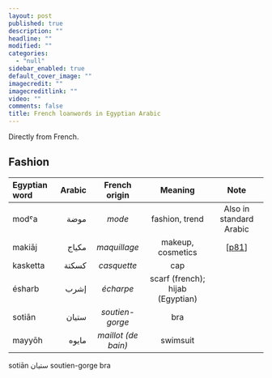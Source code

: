 ```yaml
---
layout: post
published: true
description: ""
headline: ""
modified: ""
categories: 
  - "null"
sidebar_enabled: true
default_cover_image: ""
imagecredit: ""
imagecreditlink: ""
video: ""
comments: false
title: French loanwords in Egyptian Arabic
---
```



Directly from French.

## Fashion

| Egyptian word	| Arabic | French origin       | Meaning                          | Note                    |
| :-----------	| -----: | :-----------------: | :------------------------------: | :---------------------: |
| modˤa			| موضة	 | _mode_		 	   | fashion, trend                   | Also in standard Arabic |
| makiāj        | مكياج  | _maquillage_        | makeup, cosmetics                | [[p81](https://books.google.ca/books?id=zYWQRz8EYJ0C&lpg=PP1&pg=PP1#v=onepage&q&f=false)] |
| kasketta      | كسكتة  | _casquette_		   | cap                              |                         |
| ésharb		| إشرب	 | _écharpe_           | scarf (french); hijab (Egyptian) |                         |
| sotiān        | ستيان  | _soutien-gorge_     | bra                              |                         |
| mayyōh	    | مايوه  | _maillot (de bain)_ | swimsuit		                  |                         |



sotiān
ستيان
soutien-gorge
bra

